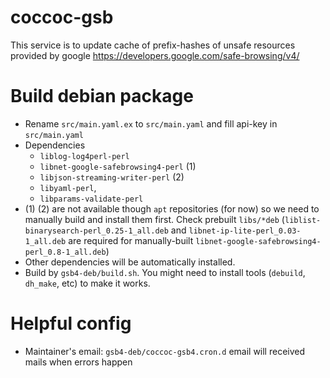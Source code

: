 # coccoc-gsb
This service is to update cache of prefix-hashes of unsafe resources provided by google https://developers.google.com/safe-browsing/v4/

# Build debian package
- Rename `src/main.yaml.ex` to `src/main.yaml` and fill api-key in `src/main.yaml`
- Dependencies
	- `liblog-log4perl-perl`
	- `libnet-google-safebrowsing4-perl` (1)
	- `libjson-streaming-writer-perl` (2)
	- `libyaml-perl`, 
	- `libparams-validate-perl`
- (1) (2) are not available though `apt` repositories (for now) so we need to manually build and install them first. Check prebuilt `libs/*deb` (`liblist-binarysearch-perl_0.25-1_all.deb` and `libnet-ip-lite-perl_0.03-1_all.deb` are required for manually-built `libnet-google-safebrowsing4-perl_0.8-1_all.deb`)
- Other dependencies will be automatically installed. 
- Build by `gsb4-deb/build.sh`. You might need to install tools (`debuild`, `dh_make`, etc) to make it works.
 
# Helpful config
- Maintainer's email: `gsb4-deb/coccoc-gsb4.cron.d` email will received mails when errors happen
